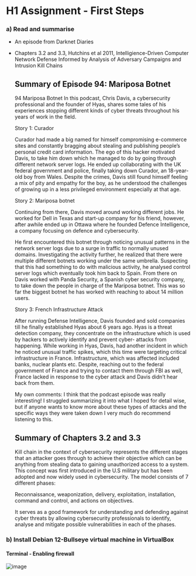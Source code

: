 # H1 Assignment - First Steps

### a) Read and summarise
  - An episode from Darknet Diaries
  - Chapters 3.2 and 3.3, Hutchins et al 2011, Intelligience-Driven Computer Network Defense Informed by Analysis of Adversary Campaigns and Intrusion Kill Chains

    ## Summary of Episode 94: Mariposa Botnet

    94 Mariposa Botnet
      In this podcast, Chris Davis, a cybersecurity professional and the founder of Hyas, shares some tales of his experiences stopping different kinds of cyber threats throughout his years of work in the field.
    
      Story 1: Curador
    
    Curador had made a big named for himself compromising e-commerce sites and constantly bragging about stealing and publishing people’s personal credit card information. The ego of this hacker motivated Davis, to take him down which he managed to do by going               through different network server logs. He ended up collaborating with the UK federal government and police, finally taking down Curador, an 18-year-old boy from Wales. Despite the crimes, Davis still found himself feeling a mix of pity and empathy for the boy, as he     understood the challenges of growing up in a less privileged environment especially at that age.
    
      Story 2: Mariposa botnet
    
    Continuing from there, Davis moved around working different jobs. He worked for Dell in Texas and start-up company for his friend, however, after awhile ended up in Ottawa where he founded Defence Intelligence, a company focusing on defence and cybersecurity. 

    He first encountered this botnet through noticing unusual patterns in the network server logs due to a surge in traffic to normally unused domains. Investigating the activity further, he realized that there were multiple different botnets working under the same                   umbrella. Suspecting that this had something to do with malicious activity, he analysed control server logs which eventually took him back to Spain. From there on Davis worked with Panda Security, a Spanish cyber security company, to take down the people in              charge of the Mariposa botnet. This was so far the biggest botnet he has worked with reaching to about 14 million users.
    
      Story 3: French Infrastructure Attack
    
    After running Defense Intelligence, Davis founded and sold companies till he finally established Hyas about 6 years ago. Hyas is a threat detection company, they concentrate on the infrastructure which is used by hackers to actively identify and prevent cyber-           attacks from happening.
    While working in Hyas, Davis, had another incident in which he noticed unusual traffic spikes, which this time were targeting critical infrastructure in France. Infrastructure, which was affected included banks, nuclear plants etc. Despite, reaching out to the        federal government of France and trying to contact them through FBI as well, France lacked in response to the cyber attack and Davis didn’t hear back from them.

    My own comments: I think that the podcast episode was really interesting! I struggled summarizing it into what I hoped for detail wise, but if anyone wants to know more about these types of attacks and the specific ways they were taken down I very much do recommend      listening to this.

    ## Summary of Chapters 3.2 and 3.3
 
    Kill chain in the context of cybersecurity represents the different stages that an attacker goes through to achieve their objective which can be anything from stealing data to gaining unauthorized access to a system. This concept was first introduced in the U.S          military but has been adopted and now widely used in cybersecurity.
    The model consists of 7 different phases:  
  
      Reconnaissance, weaponization, delivery, exploitation, installation, command and control, and actions on objectives. 
  
    It serves as a good framework for understanding and defending against cyber threats by allowing cybersecurity professionals to identify, analyse and mitigate possible vulnerabilities in each of the phases.
      

  
### b) Install Debian 12-Bullseye virtual machine in VirtualBox

#### Terminal - Enabling firewall
![image](https://cdn.discordapp.com/attachments/476838378227236867/1198403156271443968/image.png?ex=65bec6e9&is=65ac51e9&hm=5bdcb51c904660142d8091a9dfcea22f4fef2c403cd672e0816c43b69c9fedb5&)
